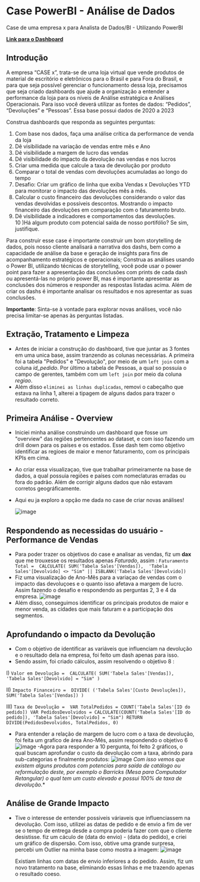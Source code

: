 # Case PowerBI - Análise de Dados
Case de uma empresa x para Analista de Dados/BI - Utilizando PowerBI<br/>

 [**Link para o Dashboard**](https://app.powerbi.com/view?r=eyJrIjoiMzhmZWUxNGUtMGExMi00NzE0LTgwYWUtZjk2YTEyZjAyNGFjIiwidCI6ImU3ZWJhMzMwLWNlM2ItNGQzNy1hNDI4LTRjMWY4ZDEwYTNmZCJ9)

## Introdução
A empresa “CASE x”, trata-se de uma loja virtual que vende produtos de material de escritório e eletrônicos para o Brasil e para Fora do Brasil, e para que seja possível gerenciar o funcionamento dessa loja, precisamos que seja criado dashboards que ajude a organização a entender a performance da loja para os níveis de Análise estratégica e Análises Operacionais.
Para isso você deverá utilizar as fontes de dados: “Pedidos”, “Devoluções” e “Pessoas”. Essa base possui dados de 2020 a 2023 

Construa dashboards que responda as seguintes perguntas:<br/>
1) Com base nos dados, faça uma análise crítica da performance de venda da loja<br/>
2) Dê visibilidade na variação de vendas entre mês e Ano<br/>
3) Dê visibilidade a margem de lucro das vendas<br/> 
4) Dê visibilidade do impacto da devolução nas vendas e nos lucros<br/>
5) Criar uma medida que calcule a taxa de devolução por produto<br/>
6) Comparar o total de vendas com devoluções acumuladas ao longo do tempo<br/> 
7) Desafio: Criar um gráfico de linha que exiba Vendas x Devoluções YTD para monitorar o impacto das devoluções mês a mês.<br/>
8) Calcular o custo financeiro das devoluções considerando o valor das vendas devolvidas e possíveis descontos. Mostrando o impacto financeiro das devoluções em comparação com o faturamento bruto.<br/>
9) Dê visibilidade a indicadores e comportamentos das devoluções.<br/>
10 )Há algum produto com potencial saída de nosso portifólio? Se sim, justifique.<br/>

Para construir esse case é importante construir um bom storytelling de dados, pois nosso cliente analisará a narrativa dos dashs, bem como a capacidade de análise da base e geração de insights para fins de acompanhamento estratégicos e operacionais;
Construa as análises usando o Power BI, utilizando técnicas de storytelling, você pode usar o power point para fazer a apresentação das conclusões com prints de cada dash ou apresentá-las no próprio power BI, mas é importante apresentar as conclusões dos números e responder as respostas listadas acima. 
 Além de criar os dashs é importante analisar os resultados e nos apresentar as suas conclusões. 

**Importante**: Sinta-se à vontade para explorar novas análises, você não precisa limitar-se apenas às perguntas listadas.

## Extração, Tratamento e Limpeza 
- Antes de iniciar a construção do dashboard, tive que juntar as 3 fontes em uma unica base, assim tranzendo as colunas necessárias. A primeira foi a tabela "Pedidos" e "Devolução", por meio de um `left join` com a coluna *id_pedido*. Por último a tabela de Pessoas, a qual so possuia o campo de gerentes, também com um `left join` por meio da coluna *regiao*.
-  Além disso `eliminei as linhas duplicadas`, removi o cabeçalho que estava na linha 1, alterei a tipagem de alguns dados para trazer o resultado correto.

## Primeira Análise - Overview

- Iniciei minha análise construindo um dashboard que fosse um "overview" das regiões pertencentes ao dataset, e com isso fazendo um drill down para os países e os estados. Esse dash tem como objetivo identificar as regioes de maior e menor faturamento, com os principais KPIs em cima. 
- Ao criar essa visualizaçao, tive que trabalhar primeiramente na base de dados, a qual possuia regiões e países com nomeclaturas erradas ou fora do padrão. Além de corrigir alguns dados que não estavam corretos geográficamente.
- Aqui eu ja exploro a opção me dada no case de criar novas análises!
  
  ![image](https://github.com/user-attachments/assets/13865549-3c5c-4e69-bd50-3e7ef99fa22b)


 ## Respondendo as necessidas do usuário - Performance de Vendas 
- Para poder trazer os objetivos do case e analisar as vendas, fiz um **dax** que me trouxesse os resultados apenas *Faturado*, assim :
  `Faturamento Total = 
CALCULATE(
    SUM('Tabela Sales'[Vendas]), 
    'Tabela Sales'[Devolvido] <> "Sim" || ISBLANK('Tabela Sales'[Devolvido])`
- Fiz uma visualização de Ano-Mês para a variaçao de vendas com o impacto das devoluçoes e o quanto isso afetava a margem de lucro. Assim fazendo o desafio e respondendo as perguntas 2, 3 e 4  da empresa.
  ![image](https://github.com/user-attachments/assets/5e8bcc4c-dfe2-47a0-aaa6-13b53a6c4432)
- Além disso, conseguimos identificar os principais produtos de maior e menor venda, as cidades que mais faturam e a participação dos segmentos. 

 ## Aprofundando o impacto da Devolução 
- Com o objetivo de identificar as variáveis que influenciam na devolução e o resultado dela na empresa, foi feito um dash apenas para isso.
- Sendo assim, foi criado  cálculos, assim resolvendo o objetivo 8 :
  
I) `Valor em Devolução = 
CALCULATE(
    SUM('Tabela Sales'[Vendas]), 
    'Tabela Sales'[Devolvido] = "Sim"
)`               

II) `Impacto Financeiro = 
DIVIDE(
    ('Tabela Sales'[Custo Devoluções]), 
    SUM('Tabela Sales'[Vendas])
)`   

III) `Taxa de Devolução = 
VAR TotalPedidos = COUNT('Tabela Sales'[ID do pedido])
VAR PedidosDevolvidos = CALCULATE(COUNT('Tabela Sales'[ID do pedido]), 'Tabela Sales'[Devolvido] = "Sim")
RETURN DIVIDE(PedidosDevolvidos, TotalPedidos, 0)` 

- Para entender a relação de margem de lucro com o a taxa de devolução, foi feita um grafico de área Ano-Mês, assim respondendo o objetivo 6
  ![image](https://github.com/user-attachments/assets/d3daac7e-a52a-4c11-95ba-1bf6fe609ec8)
-Agora para responder a 10 pergunta, foi feito 2 gráficos, o qual buscam aprofundar o custo da devolução com a taxa, abrindo para sub-categorias e finalmente produtos:
![image](https://github.com/user-attachments/assets/4852dfc3-0ace-447e-86be-176750d2c1fd)
*Com isso vemos que existem alguns produtos com potencias para saída de catálogo ou reformulação deste, por exemplo o Barricks (Mesa para Computador Retangular) o qual tem um custo elevado e possui 100% de taxa de devolução.**

## Análise de Grande Impacto
- Tive o interesse de entender possiveis váriaveis que influenciassem na devolução. Com isso, utilizei as datas de pedido e de envio a fim de ver se o tempo de entrega desde a compra poderia fazer com que o cliente desistisse.
  fiz um cáculo de (data do envio) - (data do pedido), e criei um gráfico de dispersão. Com isso, obtive uma grande surpresa, percebi um Outlier na minha base como mostra a imagem:
  ![image](https://github.com/user-attachments/assets/9a53ce2b-eeab-4fb7-b482-0639dac24959)
  
     Existiam linhas com datas de envio inferiores a do pedido. Assim, fiz um novo tratamento na base, eliminando essas linhas e me trazendo apenas o resultado coeso.




